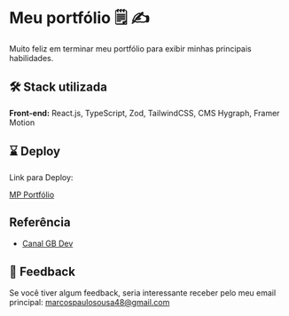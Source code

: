 # Meu portfólio 🗒️ ✍️

Muito feliz em terminar meu portfólio para exibir minhas principais habilidades.

## 🛠️ Stack utilizada

**Front-end:** React.js, TypeScript, Zod, TailwindCSS, CMS Hygraph, Framer Motion

## ⌛ Deploy

Link para Deploy:

[MP Portfólio](https://mpdev-portfolio.vercel.app/)

## Referência

- [Canal GB Dev](https://www.devbygb.com/courses)

## 🚀 Feedback

Se você tiver algum feedback, seria interessante receber pelo meu email principal: marcospaulosousa48@gmail.com
